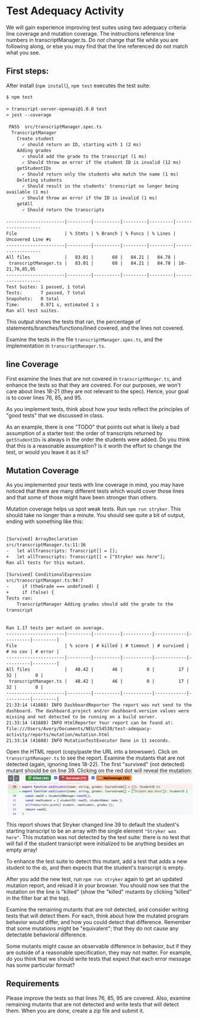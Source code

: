 # Test Adequacy Activity
We will gain experience improving test suites using two adequacy criteria: line coverage and mutation coverage. The instructions reference line numbers in transcriptManager.ts. Do *not* change that file while you are following along, or else you may find that the line referenced do not match what you see.

## First steps:
After install (`npm install`), `npm test` executes the test suite:

```
$ npm test

> transcript-server-openapi@1.0.0 test
> jest --coverage

 PASS  src/transcriptManager.spec.ts
  TranscriptManager
    Create student
      ✓ should return an ID, starting with 1 (2 ms)
    Adding grades
      ✓ should add the grade to the transcript (1 ms)
      ✓ Should throw an error if the student ID is invalid (12 ms)
    getStudentIDs
      ✓ Should return only the students who match the name (1 ms)
    Deleting students
      ✓ Should result in the students' transcript no longer being available (1 ms)
      ✓ Should throw an error if the ID is invalid (1 ms)
    getAll
      ✓ Should return the transcripts

----------------------|---------|----------|---------|---------|-------------------
File                  | % Stmts | % Branch | % Funcs | % Lines | Uncovered Line #s 
----------------------|---------|----------|---------|---------|-------------------
All files             |   83.01 |       60 |   84.21 |   84.78 |                   
 transcriptManager.ts |   83.01 |       60 |   84.21 |   84.78 | 18-21,76,85,95    
----------------------|---------|----------|---------|---------|-------------------
Test Suites: 1 passed, 1 total
Tests:       7 passed, 7 total
Snapshots:   0 total
Time:        0.971 s, estimated 1 s
Ran all test suites.
```

This output shows the tests that ran, the percentage of statements/branches/functions/lined covered, and the lines not covered.

Examine the tests in the file `transcriptManager.spec.ts`, and the implementation in `transcriptManager.ts`. 

## line Coverage

First examine the lines that are not covered in `transcriptManger.ts`, and enhance the tests so that they are covered.  For our purposes, we won't  care about lines 18-21 (they are not relevant to the spec). Hence, your goal is to cover lines 76, 85, and 95.

As you implement tests, think about how your tests reflect the principles of "good tests" that we discussed in class.

As an example, there is one "TODO" that points out what is likely a bad assumption of a starter test: the order of transcripts returned by `getStudentIDs` is always in the order the students were added. Do you think that this is a reasonable assumption? Is it worth the effort to change the test, or would you leave it as it is?

## Mutation Coverage

As you implemented your tests with line coverage in mind, you may have noticed that there are many different tests which would cover those lines and that some of those might have been stronger than others.

Mutation coverage helps us spot weak tests. Run `npm run stryker`. This should take no longer than a minute. You should see quite a bit of output, ending with something like this:

```

[Survived] ArrayDeclaration
src/transcriptManager.ts:11:36
-   let allTranscripts: Transcript[] = [];
+   let allTranscripts: Transcript[] = ["Stryker was here"];
Ran all tests for this mutant.

[Survived] ConditionalExpression
src/transcriptManager.ts:94:7
-     if (theGrade === undefined) {
+     if (false) {
Tests ran:
    TranscriptManager Adding grades should add the grade to the transcript


Ran 1.17 tests per mutant on average.
----------------------|---------|----------|-----------|------------|----------|---------|
File                  | % score | # killed | # timeout | # survived | # no cov | # error |
----------------------|---------|----------|-----------|------------|----------|---------|
All files             |   48.42 |       46 |         0 |         17 |       32 |       0 |
 transcriptManager.ts |   48.42 |       46 |         0 |         17 |       32 |       0 |
----------------------|---------|----------|-----------|------------|----------|---------|
21:33:14 (41688) INFO DashboardReporter The report was not send to the dashboard. The dashboard.project and/or dashboard.version values were missing and not detected to be running on a build server.
21:33:14 (41688) INFO HtmlReporter Your report can be found at: file:///Users/Avery/Documents/NEU/CS4530/test-adequacy-activity/reports/mutation/mutation.html
21:33:14 (41688) INFO MutationTestExecutor Done in 11 seconds.
```

Open the HTML report (copy/paste the URL into a browswer). Click on `transcriptManager.ts` to see the report. Examine the mutants that are not detected (again, ignoring lines 18-22). The first "survived" (not detected) mutant should be on line 39. Clicking on the red dot will reveal the mutation:
![Mutation report screenshot showing mutant on line 39 "ArrayDeclaration Survived"](mutantReport.png)

This report shows that Stryker changed line 39 to default the student's starting transcript to be an array with the single element `"Stryker was here"`. This mutation was not detected by the test suite: there is no test that will fail if the student transcript were initialized to be anything besides an empty array!

To enhance the test suite to detect this mutant, add a test that adds a new student to the `db`, and then expects that the student's transcript is empty.

After you add the new test, run `npm run stryker` again to get an updated mutation report, and reload it in your browser. You should now see that the mutation on the line is "killed" (show the "killed" mutants by clicking "killed" in the filter bar at the top).

Examine the remaining mutants that are not detected, and consider writing tests that will detect them. For each, think about how the mutated program behavior would differ, and how you could detect that difference. Remember that some mutations might be "equivalent"; that they do not cause any detectable behavioral difference. 

Some mutants might cause an observable difference in behavior, but if they are outside of a reasonable specification, they may not matter. For example, do you think that we should write tests that expect that each error message has some particular format?


## Requirements
Please improve the tests so that lines 76, 85, 95 are covered. Also, examine remaining mutants that are not detected and write tests that will detect them. When you are done, create a zip file and submit it.